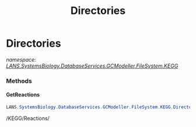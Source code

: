 ﻿---
title: Directories
---

# Directories
_namespace: [LANS.SystemsBiology.DatabaseServices.GCModeller.FileSystem.KEGG](N-LANS.SystemsBiology.DatabaseServices.GCModeller.FileSystem.KEGG.html)_



### Methods

#### GetReactions
```csharp
LANS.SystemsBiology.DatabaseServices.GCModeller.FileSystem.KEGG.Directories.GetReactions
```
/KEGG/Reactions/




